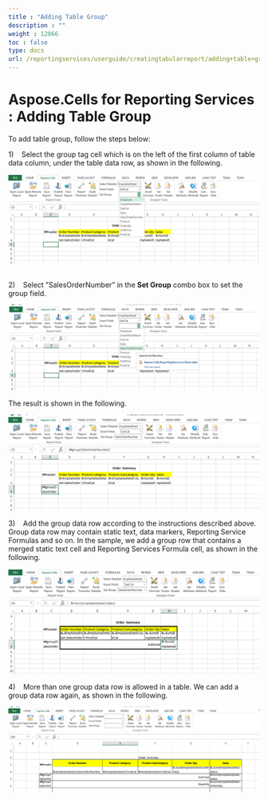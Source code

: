 ```yaml
---
title : "Adding Table Group" 
description : "" 
weight : 12066 
toc : false
type: docs
url: /reportingservices/userguide/creatingtabularreport/adding+table+group/
---
```


# Aspose.Cells for Reporting Services : Adding Table Group


To add table group, follow the steps below:

1)    Select the group tag cell which is on the left of the first column of table data column, under the table data row, as shown in the following.

![image](67338347.png) 

2)    Select ”SalesOrderNumber” in the **Set Group** combo box to set the group field.

![image](67338348.png)

The result is shown in the following.

![image](67338349.png)

3)    Add the group data row according to the instructions described above. Group data row may contain static text, data markers, Reporting Service Formulas and so on. In the sample, we add a group row that contains a merged static text cell and Reporting Services Formula cell, as shown in the following.

![image](67338350.png)

4)    More than one group data row is allowed in a table. We can add a group data row again, as shown in the following.

![image](67338351.png)

